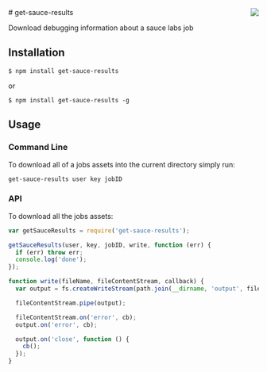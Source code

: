 <img src="http://i.imgur.com/GoaISmM.png" align="right" />
# get-sauce-results

  Download debugging information about a sauce labs job

## Installation

    $ npm install get-sauce-results

  or

    $ npm install get-sauce-results -g

## Usage

### Command Line

  To download all of a jobs assets into the current directory simply run:

    get-sauce-results user key jobID

### API

  To download all the jobs assets:

```javascript
var getSauceResults = require('get-sauce-results');

getSauceResults(user, key, jobID, write, function (err) {
  if (err) throw err;
  console.log('done');
});

function write(fileName, fileContentStream, callback) {
  var output = fs.createWriteStream(path.join(__dirname, 'output', fileName));

  fileContentStream.pipe(output);

  fileContentStream.on('error', cb);
  output.on('error', cb);

  output.on('close', function () {
    cb();
  });
}
```